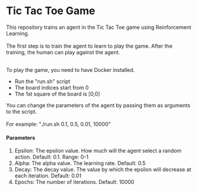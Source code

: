 # Tic Tac Toe Game

This repository trains an agent in the Tic Tac Toe game using Reinforcement Learning. <br>
<br>
The first step is to train the agent to learn to play the game. After the training, the human can play against the agent. <br>
<br>

To play the game, you need to have Docker installed.

<ul>
<li>Run the "run.sh" script</li>
<li>The board indices start from 0</li>
<li>The 1st square of the board is [0,0]</li>
</ul>

You can change the parameters of the agent by passing them as arguments to the script.
<br>
<br>
For example: "./run.sh 0.1, 0.5, 0.01, 10000"
<br>

#### Parameters
<ol>
<li>Epsilon: The epsilon value. How much will the agent select a random action. Default: 0.1. Range: 0-1</li>
<li>Alpha: The alpha value. The learning rate. Default: 0.5</li>
<li>Decay: The decay value. The value by which the epsilon will decrease at each iteration. Default: 0.01</li>
<li>Epochs: The number of iterations. Default: 10000</li>
</ol>
